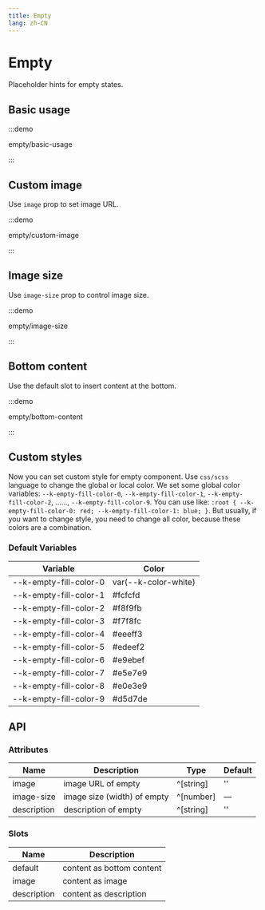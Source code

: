 ```yaml
---
title: Empty
lang: zh-CN
---
```


# Empty

Placeholder hints for empty states.

## Basic usage

:::demo

empty/basic-usage

:::

## Custom image

Use `image` prop to set image URL.

:::demo

empty/custom-image

:::

## Image size

Use `image-size` prop to control image size.

:::demo

empty/image-size

:::

## Bottom content

Use the default slot to insert content at the bottom.

:::demo

empty/bottom-content

:::

## Custom styles

Now you can set custom style for empty component.
Use `css/scss` language to change the global or local color. We set some global color variables: `--k-empty-fill-color-0`, `--k-empty-fill-color-1`, `--k-empty-fill-color-2`, ......, `--k-empty-fill-color-9`. You can use like: `:root { --k-empty-fill-color-0: red; --k-empty-fill-color-1: blue; }`.
But usually, if you want to change style, you need to change all color, because these colors are a combination.

### Default Variables

| Variable               | Color                |
| ---------------------- | -------------------- |
| --k-empty-fill-color-0 | var(--k-color-white) |
| --k-empty-fill-color-1 | #fcfcfd              |
| --k-empty-fill-color-2 | #f8f9fb              |
| --k-empty-fill-color-3 | #f7f8fc              |
| --k-empty-fill-color-4 | #eeeff3              |
| --k-empty-fill-color-5 | #edeef2              |
| --k-empty-fill-color-6 | #e9ebef              |
| --k-empty-fill-color-7 | #e5e7e9              |
| --k-empty-fill-color-8 | #e0e3e9              |
| --k-empty-fill-color-9 | #d5d7de              |

## API

### Attributes

| Name        | Description                 | Type      | Default |
| ----------- | --------------------------- | --------- | ------- |
| image       | image URL of empty          | ^[string] | ''      |
| image-size  | image size (width) of empty | ^[number] | —       |
| description | description of empty        | ^[string] | ''      |

### Slots

| Name        | Description               |
| ----------- | ------------------------- |
| default     | content as bottom content |
| image       | content as image          |
| description | content as description    |
